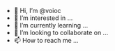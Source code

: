 - 👋 Hi, I’m @voioc
- 👀 I’m interested in ...
- 🌱 I’m currently learning ...
- 💞️ I’m looking to collaborate on ...
- 📫 How to reach me ...

<!---
voioc/voioc is a ✨ special ✨ repository because its `README.md` (this file) appears on your GitHub profile.
You can click the Preview link to take a look at your changes.
--->
